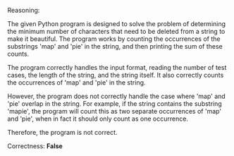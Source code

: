 Reasoning:

The given Python program is designed to solve the problem of determining the minimum number of characters that need to be deleted from a string to make it beautiful. The program works by counting the occurrences of the substrings 'map' and 'pie' in the string, and then printing the sum of these counts.

The program correctly handles the input format, reading the number of test cases, the length of the string, and the string itself. It also correctly counts the occurrences of 'map' and 'pie' in the string.

However, the program does not correctly handle the case where 'map' and 'pie' overlap in the string. For example, if the string contains the substring 'mapie', the program will count this as two separate occurrences of 'map' and 'pie', when in fact it should only count as one occurrence.

Therefore, the program is not correct.

Correctness: **False**